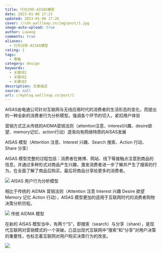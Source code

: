 ```yaml
---
title: 行为分析-AISAS模型
date: 2023-01-06 17:23
updated: 2023-01-06 17:26
cover: //cdn.wallleap.cn/img/post/1.jpg
image-auto-upload: true
author: Luwang
comments: true
aliases:
  - 行为分析-AISAS模型
rating: 1
tags:
  - 策略
category: design
keywords:
  - 关键词1
  - 关键词2
  - 关键词3
description: 文章描述
source: null
url: //myblog.wallleap.cn/post/1
---
```


AISAS由电通公司针对互联网与无线应用时代的消费者的生活形态的变化，而提出的一种全新的消费者行为分析模型。强调各个环节的切入，紧扣用户体验​

营销方式正从传统的AIDMA营销法则（attention注意、interest兴趣、desire欲望、memory记忆、action行动）逐渐向有网络特质的AISAS发展​

AISAS 模型（Attention 注意、Interest 兴趣、Search 搜索、Action 行动、Share 分享）​

AISAS 模型完整的过程包括：消费者在微博、网站、线下等接触点注意到商品的信息，并通过多种形式对商品产生兴趣，激发消费者进一步了解并产生了搜索的行为，在全面了解了商品后购买，最后将商品分享给更多的消费者。

![](https://cdn.wallleap.cn/img/pic/illustration/202301061726283.png)
AISAS 用户行为分析模型​

相比于传统的 AIDMA 营销法则（Attention 注意 Interest 兴趣 Desire 欲望 Memory 记忆 Action 行动），AISAS 模型更加的适用于互联网时代的消费者购物决策分析历程。

![](https://cdn.wallleap.cn/img/pic/illustration/202301061726017.png)
传统 AIDMA 模型​

在新的 AISAS 模型当中，有两个“S”，即搜索（search）与分享（share），是现代互联网对营销模式的一个突破。凸显出现代互联网中“搜索”和“分享”对用户决策的重要性，也标志着互联网对用户购买决策行为的改变。

![](https://cdn.wallleap.cn/img/pic/illustration/202301061726691.png)
